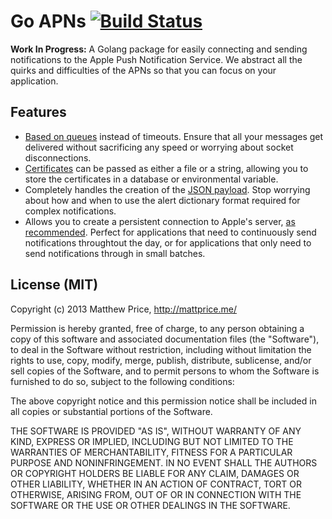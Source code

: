 # Go APNs [![Build Status](https://travis-ci.org/mattprice/Go-APNs.png)](https://travis-ci.org/mattprice/Go-APNs)

**Work In Progress:** A Golang package for easily connecting and sending notifications to the Apple Push Notification Service. We abstract all the quirks and difficulties of the APNs so that you can focus on your application.

## Features
* [Based on queues](http://redth.info/the-problem-with-apples-push-notification-ser/ "The Problem with Apple's Push Notification Service") instead of timeouts. Ensure that all your messages get delivered without sacrificing any speed or worrying about socket disconnections.
* [Certificates](http://developer.apple.com/library/mac/documentation/NetworkingInternet/Conceptual/RemoteNotificationsPG/Chapters/ProvisioningDevelopment.html#//apple_ref/doc/uid/TP40008194-CH104-SW6) can be passed as either a file or a string, allowing you to store the certificates in a database or environmental variable.
* Completely handles the creation of the [JSON payload](http://developer.apple.com/library/mac/#documentation/NetworkingInternet/Conceptual/RemoteNotificationsPG/Chapters/ApplePushService.html). Stop worrying about how and when to use the alert dictionary format required for complex notifications.
* Allows you to create a persistent connection to Apple's server, [as recommended](http://developer.apple.com/library/ios/#documentation/NetworkingInternet/Conceptual/RemoteNotificationsPG/Chapters/CommunicatingWIthAPS.html). Perfect for applications that need to continuously send notifications throughtout the day, or for applications that only need to send notifications through in small batches.

## License (MIT)
Copyright (c) 2013 Matthew Price, http://mattprice.me/

Permission is hereby granted, free of charge, to any person obtaining a copy of this software and associated documentation files (the "Software"), to deal in the Software without restriction, including without limitation the rights to use, copy, modify, merge, publish, distribute, sublicense, and/or sell copies of the Software, and to permit persons to whom the Software is furnished to do so, subject to the following conditions:

The above copyright notice and this permission notice shall be included in all copies or substantial portions of the Software.

THE SOFTWARE IS PROVIDED "AS IS", WITHOUT WARRANTY OF ANY KIND, EXPRESS OR IMPLIED, INCLUDING BUT NOT LIMITED TO THE WARRANTIES OF MERCHANTABILITY, FITNESS FOR A PARTICULAR PURPOSE AND NONINFRINGEMENT. IN NO EVENT SHALL THE AUTHORS OR COPYRIGHT HOLDERS BE LIABLE FOR ANY CLAIM, DAMAGES OR OTHER LIABILITY, WHETHER IN AN ACTION OF CONTRACT, TORT OR OTHERWISE, ARISING FROM, OUT OF OR IN CONNECTION WITH THE SOFTWARE OR THE USE OR OTHER DEALINGS IN THE SOFTWARE.